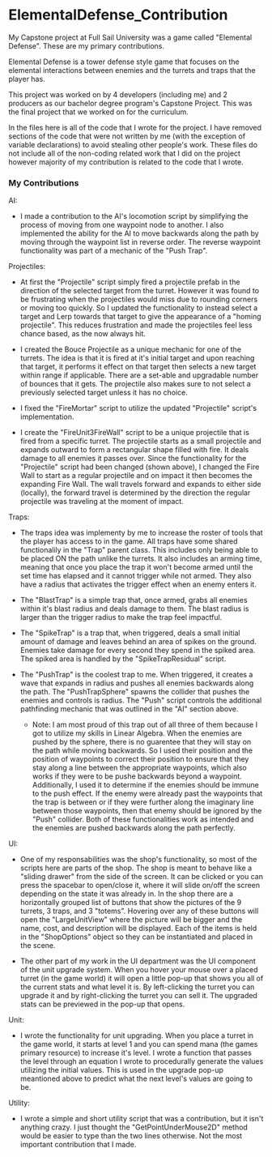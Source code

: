 # ElementalDefense_Contribution
My Capstone project at Full Sail University was a game called "Elemental Defense". These are my primary contributions.

Elemental Defense is a tower defense style game that focuses on the elemental interactions between enemies and the turrets and traps that the player has.

This project was worked on by 4 developers (including me) and 2 producers as our bachelor degree program's Capstone Project. This was the final project that we worked on for the curriculum.

In the files here is all of the code that I wrote for the project. I have removed sections of the code that were not written by me (with the exception of variable declarations) to avoid stealing other people's work. These files do not include all of the non-coding related work that I did on the project however majority of my contribution is related to the code that I wrote.

### My Contributions

AI:
 -  I made a contribution to the AI's locomotion script by simplifying the process of moving from one waypoint node to another. I also implemented the ability for the AI to move backwards along the path by moving through the waypoint list in reverse order. The reverse waypoint functionality was part of a mechanic of the "Push Trap".

Projectiles:

 -  At first the "Projectile" script simply fired a projectile prefab in the direction of the selected target from the turret. However it was found to be frustrating when the projectiles would miss due to rounding corners or moving too quickly. So I updated the functionality to instead select a target and Lerp towards that target to give the appearance of a "homing projectile". This reduces frustration and made the projectiles feel less chance based, as the now always hit.

 -  I created the Bouce Projectile as a unique mechanic for one of the turrets. The idea is that it is fired at it's initial target and upon reaching that target, it performs it effect on that target then selects a new target within range if applicable. There are a set-able and upgradable number of bounces that it gets. The projectile also makes sure to not select a previously selected target unless it has no choice.

 -  I fixed the "FireMortar" script to utilize the updated "Projectile" script's implementation.

 -  I create the "FireUnit3FireWall" script to be a unique projectile that is fired from a specific turret. The projectile starts as a small projectile and expands outward to form a rectangular shape filled with fire. It deals damage to all enemies it passes over. Since the functionality for the "Projectile" script had been changed (shown above), I changed the Fire Wall to start as a regular projectile and on impact it then becomes the expanding Fire Wall. The wall travels forward and expands to either side (locally), the forward travel is determined by the direction the regular projectile was traveling at the moment of impact.

Traps:

 -  The traps idea was implementy by me to increase the roster of tools that the player has access to in the game. All traps have some shared functionalily in the "Trap" parent class. This includes only being able to be placed ON the path unlike the turrets. It also includes an arming time, meaning that once you place the trap it won't become armed until the set time has elapsed and it cannot trigger while not armed. They also have a radius that activates the trigger effect when an enemy enters it.

 -  The "BlastTrap" is a simple trap that, once armed, grabs all enemies within it's blast radius and deals damage to them. The blast radius is larger than the trigger radius to make the trap feel impactful.

 -  The "SpikeTrap" is a trap that, when triggered, deals a small initial amount of damage and leaves behind an area of spikes on the ground. Enemies take damage for every second they spend in the spiked area. The spiked area is handled by the "SpikeTrapResidual" script.

 -  The "PushTrap" is the coolest trap to me. When triggered, it creates a wave that expands in radius and pushes all enemies backwards along the path. The "PushTrapSphere" spawns the collider that pushes the enemies and controls is radius. The "Push" script controls the additional pathfinding mechanic that was outlined in the "AI" section above.
    * Note: I am most proud of this trap out of all three of them because I got to utilize my skills in Linear Algebra. When the enemies are pushed by the sphere, there is no guarentee that they will stay on the path while moving backwards. So I used their position and the position of waypoints to correct their position to ensure that they stay along a line between the appropriate waypoints, which also works if they were to be pushe backwards beyond a waypoint. Additionally, I used it to determine if the enemies should be immune to the push effect. If the enemy were already past the waypoints that the trap is between or if they were further along the imaginary line between those waypoints, then that enemy should be ignored by the "Push" collider. Both of these functionalities work as intended and the enemies are pushed backwards along the path perfectly.

UI:

 -   One of my responsabilities was the shop's functionality, so most of the scripts here are parts of the shop. The shop is meant to behave like a "sliding drawer" from the side of the screen. It can be clicked or you can press the spacebar to open/close it, where it will slide on/off the screen depending on the state it was already in. In the shop there are a horizontally grouped list of buttons that show the pictures of the 9 turrets, 3 traps, and 3 "totems". Hovering over any of these buttons will open the "LargeUnitView" where the picture will be bigger and the name, cost, and description will be displayed. Each of the items is held in the "ShopOptions" object so they can be instantiated and placed in the scene.

 -   The other part of my work in the UI department was the UI component of the unit upgrade system. When you hover your mouse over a placed turret (in the game world) it will open a little pop-up that shows you all of the current stats and what level it is. By left-clicking the turret you can upgrade it and by right-clicking the turret you can sell it. The upgraded stats can be previewed in the pop-up that opens.

Unit:

 -  I wrote the functionality for unit upgrading. When you place a turret in the game world, it starts at level 1 and you can spend mana (the games primary resource) to increase it's level. I wrote a function that passes the level through an equation I wrote to procedurally generate the values utilizing the initial values. This is used in the upgrade pop-up meantioned above to predict what the next level's values are going to be.

Utility:

 -  I wrote a simple and short utility script that was a contribution, but it isn't anything crazy. I just thought the "GetPointUnderMouse2D" method would be easier to type than the two lines otherwise. Not the most important contribution that I made.

